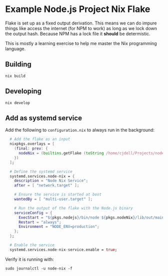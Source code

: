 # Example Node.js Project Nix Flake

Flake is set up as a fixed output derivation. This means we can do impure things like access the internet (for NPM to work) as long as we lock down the output hash. Because NPM has a lock file it **should** be determistic.

This is mostly a learning exercise to help me master the Nix programming language.

## Building

    nix build

## Developing

    nix develop

## Add as systemd service

Add the following to `configuration.nix` to always run in the background:

```nix
  # Add the flake as an input
  nixpkgs.overlays = [
    (final: prev: {
      nodeNix = (builtins.getFlake (toString /home/cjdell/Projects/node-nix)).packages.${pkgs.system}.default;
    })
  ];

  # Define the systemd service
  systemd.services.node-nix = {
    description = "Node Nix Service";
    after = [ "network.target" ];

    # Ensure the service is started at boot
    wantedBy = [ "multi-user.target" ];

    # Run the output of the flake with the Node.js binary
    serviceConfig = {
      ExecStart = "${pkgs.nodejs}/bin/node ${pkgs.nodeNix}/lib/out/main.mjs";
      Restart = "always";
      Environment = "NODE_ENV=production";
    };
  };

  # Enable the service
  systemd.services.node-nix-service.enable = true;
```

Verify it is running with:

    sudo journalctl -u node-nix -f
